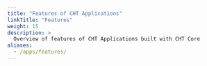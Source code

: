 ```yaml
---
title: "Features of CHT Applications"
linkTitle: "Features"
weight: 15
description: >
  Overview of features of CHT Applications built with CHT Core
aliases:
  - /apps/features/
---
```


